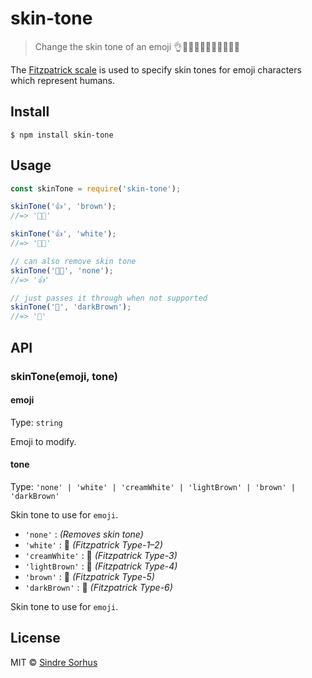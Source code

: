 # skin-tone

> Change the skin tone of an emoji 👌👌🏻👌🏼👌🏽👌🏾👌🏿

The [Fitzpatrick scale](https://en.wikipedia.org/wiki/Fitzpatrick_scale#Unicode) is used to specify skin tones for emoji characters which represent humans.


## Install

```
$ npm install skin-tone
```


## Usage

```js
const skinTone = require('skin-tone');

skinTone('👍', 'brown');
//=> '👍🏾'

skinTone('👍', 'white');
//=> '👍🏻'

// can also remove skin tone
skinTone('👍🏾', 'none');
//=> '👍'

// just passes it through when not supported
skinTone('🦄', 'darkBrown');
//=> '🦄'
```


## API

### skinTone(emoji, tone)

#### emoji

Type: `string`

Emoji to modify.

#### tone

Type: `'none' | 'white' | 'creamWhite' | 'lightBrown' | 'brown' | 'darkBrown'`

Skin tone to use for `emoji`.

- `'none'`       :      *(Removes skin tone)*
- `'white'`      : 🏻   *(Fitzpatrick Type-1–2)*
- `'creamWhite'` : 🏼   *(Fitzpatrick Type-3)*
- `'lightBrown'` : 🏽   *(Fitzpatrick Type-4)*
- `'brown'`      : 🏾   *(Fitzpatrick Type-5)*
- `'darkBrown'`  : 🏿   *(Fitzpatrick Type-6)*

Skin tone to use for `emoji`.


## License

MIT © [Sindre Sorhus](https://sindresorhus.com)
